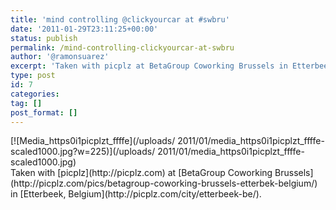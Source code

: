 ```yaml
---
title: 'mind controlling @clickyourcar at #swbru'
date: '2011-01-29T23:11:25+00:00'
status: publish
permalink: /mind-controlling-clickyourcar-at-swbru
author: '@ramonsuarez'
excerpt: 'Taken with picplz at BetaGroup Coworking Brussels in Etterbeek, Belgium.'
type: post
id: 7
categories:
tag: []
post_format: []
---
```

<div class="p_embed p_image_embed">[![Media_https0i1picplzt_ffffe](/uploads/
2011/01/media_https0i1picplzt_ffffe-scaled1000.jpg?w=225)](/uploads/
2011/01/media_https0i1picplzt_ffffe-scaled1000.jpg)</div>Taken with [picplz](http://picplz.com) at [BetaGroup Coworking Brussels](http://picplz.com/pics/betagroup-coworking-brussels-etterbek-belgium/) in [Etterbeek, Belgium](http://picplz.com/city/etterbeek-be/). 